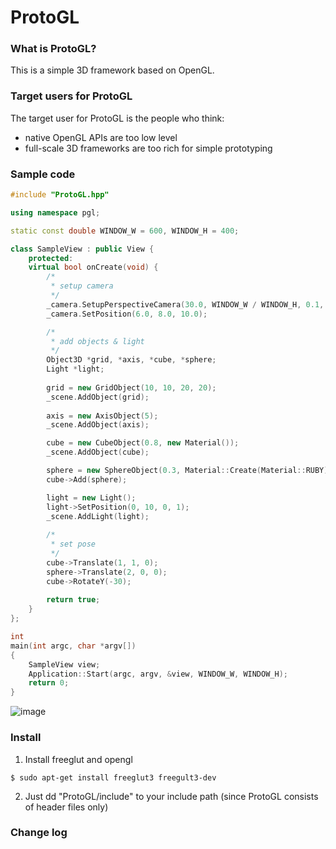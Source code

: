 ProtoGL
=======

### What is ProtoGL? ###

This is a simple 3D framework based on OpenGL.


### Target users for ProtoGL ###

The target user for ProtoGL is the people who think:
- native OpenGL APIs are too low level
- full-scale 3D frameworks are too rich for simple prototyping



### Sample code ###

```c++
#include "ProtoGL.hpp"

using namespace pgl;

static const double WINDOW_W = 600, WINDOW_H = 400;

class SampleView : public View {
    protected:
    virtual bool onCreate(void) {
        /*
         * setup camera
         */
        _camera.SetupPerspectiveCamera(30.0, WINDOW_W / WINDOW_H, 0.1, 100);
        _camera.SetPosition(6.0, 8.0, 10.0);

        /*
         * add objects & light
         */
        Object3D *grid, *axis, *cube, *sphere;
        Light *light;
    
        grid = new GridObject(10, 10, 20, 20);
        _scene.AddObject(grid);
    
        axis = new AxisObject(5);
        _scene.AddObject(axis);

        cube = new CubeObject(0.8, new Material());
        _scene.AddObject(cube);

        sphere = new SphereObject(0.3, Material::Create(Material::RUBY));
        cube->Add(sphere);

        light = new Light();
        light->SetPosition(0, 10, 0, 1);
        _scene.AddLight(light);
    
        /*
         * set pose
         */
        cube->Translate(1, 1, 0);
        sphere->Translate(2, 0, 0);
        cube->RotateY(-30);
    
        return true;
    }
};

int
main(int argc, char *argv[])
{
    SampleView view;
    Application::Start(argc, argv, &view, WINDOW_W, WINDOW_H);
    return 0;
}
```

![image](https://raw.github.com/mochizukid/ProtoGL/master/doc/screenshot.png)

  

### Install ###

1. Install freeglut and opengl
```shell
$ sudo apt-get install freeglut3 freegult3-dev
```

2. Just dd "ProtoGL/include" to your include path (since ProtoGL consists of header files only)


### Change log ###

